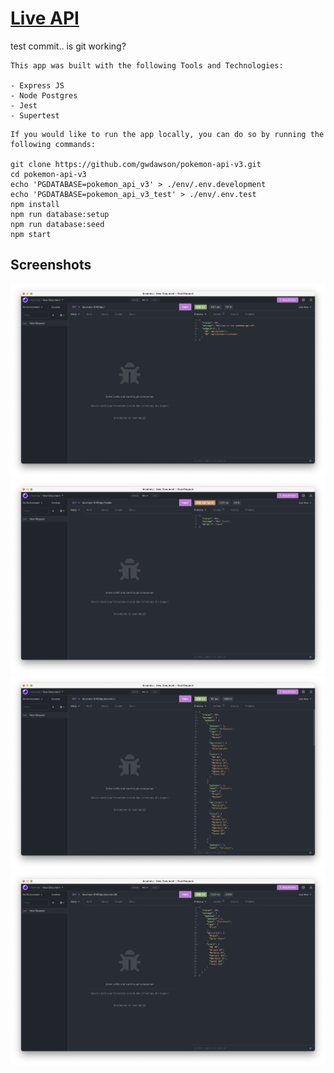 # [Live API](https://pokemon-api-v3.herokuapp.com/api)

test commit.. is git working?

```
This app was built with the following Tools and Technologies:

- Express JS
- Node Postgres
- Jest
- Supertest
```

```
If you would like to run the app locally, you can do so by running the following commands:

git clone https://github.com/gwdawson/pokemon-api-v3.git
cd pokemon-api-v3
echo 'PGDATABASE=pokemon_api_v3' > ./env/.env.development
echo 'PGDATABASE=pokemon_api_v3_test' > ./env/.env.test
npm install
npm run database:setup
npm run database:seed
npm start
```

## Screenshots

![/api](./images/api.png)
![/api/invalid](./images/api-invalid.png)
![/api/pokemon](./images/api-pokemon.png)
![/api/pokemon/pokedex](./images/api-pokemon-pokedex.png)
